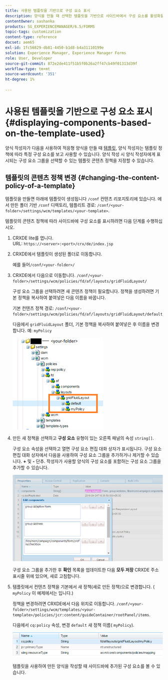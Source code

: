 ```yaml
---
title: 사용된 템플릿을 기반으로 구성 요소 표시
description: 양식을 만들 때 선택한 템플릿을 기반으로 사이드바에서 구성 요소를 활성화할 수 있는 방법을 알아봅니다.
contentOwner: sashanka
products: SG_EXPERIENCEMANAGER/6.5/FORMS
topic-tags: customization
content-type: reference
docset: aem65
exl-id: 1fc56829-db81-4450-b1d8-b4a31110199e
solution: Experience Manager, Experience Manager Forms
role: User, Developer
source-git-commit: 872e2de411f51b5f0b26a2ff47cb49f01313d39f
workflow-type: tm+mt
source-wordcount: '351'
ht-degree: 1%

---
```


# 사용된 템플릿을 기반으로 구성 요소 표시{#displaying-components-based-on-the-template-used}

양식 작성자가 다음을 사용하여 적응형 양식을 만들 때 [템플릿](../../forms/using/template-editor.md), 양식 작성자는 템플릿 정책에 따라 특정 구성 요소를 보고 사용할 수 있습니다. 양식 작성 시 양식 작성자에게 표시되는 구성 요소 그룹을 선택할 수 있는 템플릿 콘텐츠 정책을 지정할 수 있습니다.

## 템플릿의 콘텐츠 정책 변경 {#changing-the-content-policy-of-a-template}

템플릿을 만들면 아래에 템플릿이 생성됩니다 `/conf` 컨텐츠 리포지토리에 있습니다. 에서 만든 폴더 기반 `/conf` 디렉토리, 템플리트 경로: `/conf/<your-folder>/settings/wcm/templates/<your-template>`.

템플릿의 콘텐츠 정책에 따라 사이드바에 구성 요소를 표시하려면 다음 단계를 수행하십시오.

1. CRXDE lite를 엽니다.\
   URL: `https://<server>:<port>/crx/de/index.jsp`
1. CRXDE에서 템플릿이 생성된 폴더로 이동합니다.

   예를 들어`/conf/<your-folder>/`

1. CRXDE에서 다음으로 이동합니다. `/conf/<your-folder>/settings/wcm/policies/fd/af/layouts/gridFluidLayout/`

   구성 요소 그룹을 선택하려면 새 콘텐츠 정책이 필요합니다. 정책을 생성하려면 기본 정책을 복사하여 붙여넣은 다음 이름을 바꿉니다.

   기본 컨텐츠 정책 경로: `/conf/<your-folder>/settings/wcm/policies/fd/af/layouts/gridFluidLayout/default`

   다음에서 `gridFluidLayout` 폴더, 기본 정책을 복사하여 붙여넣은 후 이름을 변경합니다. 예: `myPolicy`

   ![기본 정책 복사](assets/crx-default1.png)

1. 만든 새 정책을 선택하고 **구성 요소** 유형이 있는 오른쪽 패널의 속성 `string[]`.

   구성 요소 속성을 선택하고 열면 구성 요소 편집 대화 상자가 표시됩니다. 구성 요소 편집 대화 상자에서 다음을 사용하여 구성 요소 그룹을 추가하거나 제거할 수 있습니다. **+** 및 **-** 단추. 작성자가 사용할 양식의 구성 요소를 포함하는 구성 요소 그룹을 추가할 수 있습니다.

   ![정책에서 구성 요소 추가 또는 제거](assets/add-components-list1.png)

   구성 요소 그룹을 추가한 후 **확인** 목록을 업데이트한 다음 **모두 저장** CRXDE 주소 표시줄 위에 있으며, 새로 고침합니다.

1. 템플릿에서 컨텐츠 정책을 기본에서 새 정책(새로 만든 정책)으로 변경합니다. ( `myPolicy` 이 예제에서는 입니다.)

   정책을 변경하려면 CRXDE에서 다음 위치로 이동합니다. `/conf/<your-folder>/settings/wcm/templates/<your-template>/policies/jcr:content/guideContainer/rootPanel/items`.

   다음에서 `cq:policy` 속성, 변경 `default` 새 정책 이름( `myPolicy`).

   ![템플릿 콘텐츠 정책 업데이트됨](assets/updated-policy.png)

   템플릿을 사용하여 만든 양식을 작성할 때 사이드바에 추가된 구성 요소를 볼 수 있습니다.
